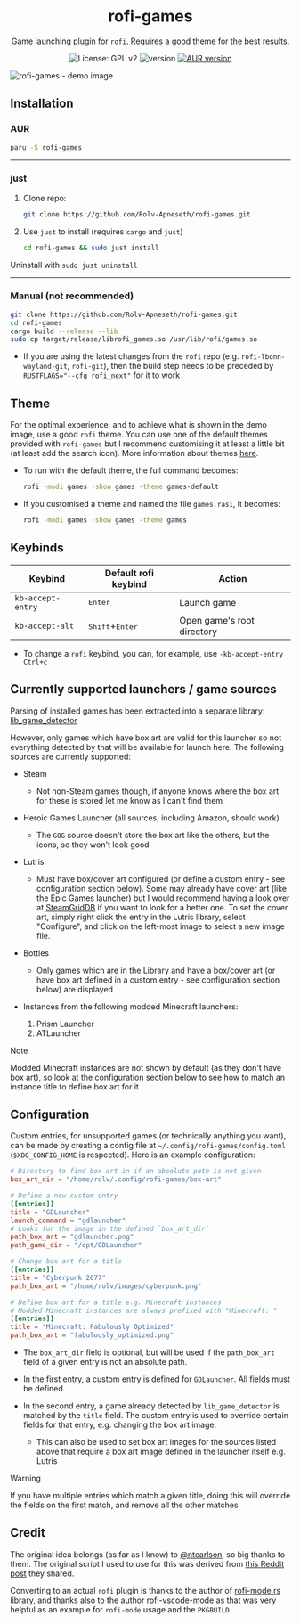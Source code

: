 <h1 align="center">rofi-games</h1>

<p align="center">Game launching plugin for <code>rofi</code>. Requires a good theme for the best results.</p>

<p align="center">
  <img src="https://img.shields.io/badge/License-GPL_v2-green.svg" alt="License: GPL v2" />
  <img src="https://img.shields.io/github/v/tag/rolv-apneseth/rofi-games?label=version&color=blueviolet" alt="version" />
  <a href="https://aur.archlinux.org/packages/rofi-games"><img src="https://img.shields.io/aur/version/rofi-games" alt="AUR version" /></a>
</p>

![rofi-games - demo image](https://github.com/Rolv-Apneseth/rofi-games/assets/69486699/62b89187-c94d-464f-a942-2e66385db5e0)

## Installation

### AUR

```bash
paru -S rofi-games
```

---

### just

1. Clone repo:

    ```bash
    git clone https://github.com/Rolv-Apneseth/rofi-games.git
    ```

2. Use `just` to install (requires `cargo` and `just`)

    ```bash
    cd rofi-games && sudo just install
    ```

Uninstall with `sudo just uninstall`

---

### Manual (not recommended)

```bash
git clone https://github.com/Rolv-Apneseth/rofi-games.git
cd rofi-games
cargo build --release --lib
sudo cp target/release/librofi_games.so /usr/lib/rofi/games.so
```

- If you are using the latest changes from the `rofi` repo (e.g. `rofi-lbonn-wayland-git`, `rofi-git`), then the build step needs to be preceded by `RUSTFLAGS="--cfg rofi_next"` for it to work

## Theme

For the optimal experience, and to achieve what is shown in the demo image, use a good `rofi` theme. You can use one of the default themes provided with `rofi-games` but I recommend customising it at least a little bit (at least add the search icon). More information about themes [here](./themes/).

- To run with the default theme, the full command becomes:

    ```bash
    rofi -modi games -show games -theme games-default
    ```

- If you customised a theme and named the file `games.rasi`, it becomes:

    ```bash
    rofi -modi games -show games -theme games
    ```

## Keybinds

| Keybind           | Default rofi keybind              | Action                     |
|-------------------|-----------------------------------|----------------------------|
| `kb-accept-entry` | <kbd>Enter</kbd>                  | Launch game                |
| `kb-accept-alt`   | <kbd>Shift</kbd>+<kbd>Enter</kbd> | Open game's root directory |

- To change a `rofi` keybind, you can, for example, use `-kb-accept-entry Ctrl+c`

## Currently supported launchers / game sources

Parsing of installed games has been extracted into a separate library: [lib_game_detector](https://github.com/Rolv-Apneseth/lib_game_detector)

However, only games which have box art are valid for this launcher so not everything detected by that will be available for launch here. The following sources are currently supported:

- Steam
  - Not non-Steam games though, if anyone knows where the box art for these is stored let me know as I can't find them
- Heroic Games Launcher (all sources, including Amazon, should work)
  - The `GOG` source doesn't store the box art like the others, but the icons, so they won't look good
- Lutris
  - Must have box/cover art configured (or define a custom entry - see configuration section below). Some may already have cover art (like the Epic Games launcher) but I would recommend having a look over at [SteamGridDB](https://www.steamgriddb.com/grids) if you want to look for a better one. To set the cover art, simply right click the entry in the Lutris library, select "Configure", and click on the left-most image to select a new image file.
- Bottles
  - Only games which are in the Library and have a box/cover art (or have box art defined in a custom entry - see configuration section below) are displayed

- Instances from the following modded Minecraft launchers:
    1. Prism Launcher
    2. ATLauncher

> [!NOTE]
> Modded Minecraft instances are not shown by default (as they don't have box art), so look at the configuration section below to see how to match an instance title to define box art for it

## Configuration

Custom entries, for unsupported games (or technically anything you want), can be made by creating a config file at `~/.config/rofi-games/config.toml` (`$XDG_CONFIG_HOME` is respected). Here is an example configuration:

```toml
# Directory to find box art in if an absolute path is not given
box_art_dir = "/home/rolv/.config/rofi-games/box-art"

# Define a new custom entry
[[entries]]
title = "GDLauncher"
launch_command = "gdlauncher"
# Looks for the image in the defined `box_art_dir`
path_box_art = "gdlauncher.png"
path_game_dir = "/opt/GDLauncher"

# Change box art for a title
[[entries]]
title = "Cyberpunk 2077"
path_box_art = "/home/rolv/images/cyberpunk.png"

# Define box art for a title e.g. Minecraft instances
# Modded Minecraft instances are always prefixed with "Minecraft: "
[[entries]]
title = "Minecraft: Fabulously Optimized"
path_box_art = "fabulously_optimized.png"
```

- The `box_art_dir` field is optional, but will be used if the `path_box_art` field of a given entry is not an absolute path.

- In the first entry, a custom entry is defined for `GDLauncher`. All fields must be defined.

- In the second entry, a game already detected by `lib_game_detector` is matched by the `title` field. The
  custom entry is used to override certain fields for that entry, e.g. changing the box art image.
  - This can also be used to set box art images for the sources listed above that require a box art
  image defined in the launcher itself e.g. Lutris

> [!WARNING]
> If you have multiple entries which match a given title, doing this will override the fields on the first match, and remove all the other matches

## Credit

The original idea belongs (as far as I know) to [@ntcarlson](https://github.com/ntcarlson), so big thanks to them. The original script I used to use for this was derived from [this Reddit post](https://www.reddit.com/r/unixporn/comments/p5b0qv/i3_misusing_rofi_as_a_game_launcher/) they shared.

Converting to an actual `rofi` plugin is thanks to the author of [rofi-mode.rs library](https://github.com/SabrinaJewson/rofi-mode.rs), and thanks also to the author [rofi-vscode-mode](https://github.com/fuljo/rofi-vscode-mode) as that was very helpful as an example for `rofi-mode` usage and the `PKGBUILD`.

